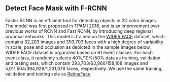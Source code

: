 ## Detect Face Mask with F-RCNN 

Faster RCNN is an efficient tool for detecting objects in 2D color images. The model was first proposed in TPAMI 2016, and is an improvement over previous works of RCNN and Fast RCNN, by introducing deep regional proposal networks.
This model is trained on the [WIDER FACE](http://shuoyang1213.me/WIDERFACE/) dataset, which contains 32,203 images and 393,703 faces with a high degree of variability in scale, pose and occlusion as depicted in the sample images below. WIDER FACE dataset is organized based on 61 event classes. For each event class, it randomly selects 40%/10%/50% data as training, validation and testing sets, which contain 393,703/63,960/158,108 images and 5,011,504/394,929/1,231,078 faces, respectively. We use the same training, validation and testing sets as [RetinaFace]()